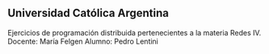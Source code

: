 Universidad Católica Argentina
------------------------------
Ejercicios de programación distribuida pertenecientes a la materia Redes IV.
Docente: María Felgen
Alumno: Pedro Lentini
